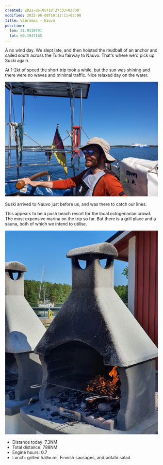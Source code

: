 ```yaml
---
created: 2022-06-06T18:27:33+03:00
modified: 2022-06-08T10:12:11+03:00
title: Väärämaa - Nauvo
position:
  lon: 21.9118701
  lat: 60.1947185
---
```


A no wind day. We slept late, and then hoisted the mudball of an anchor and sailed south across the Turku fairway to Nauvo. That's where we'd pick up Suski again.

At 1-2kt of speed the short trip took a while, but the sun was shining and there were no waves and minimal traffic. Nice relaxed day on the water.

![Image](../2022/5b3b17abde319d74d2192367f4b62dfc.jpg) 

Suski arrived to Nauvo just before us, and was there to catch our lines.

This appears to be a posh beach resort for the local octogenarian crowd. The most expensive marina on the trip so far. But there is a grill place and a sauna, both of which we intend to utilise.

![Image](../2022/993f3d0d95467ede24f48c14890a1bec.jpg) 

* Distance today: 7.3NM
* Total distance: 788NM
* Engine hours: 0.7
* Lunch: grilled halloumi, Finnish sausages, and potato salad
